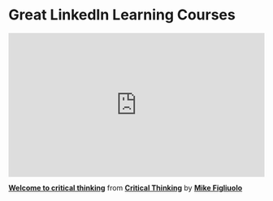 <h1>Great LinkedIn Learning Courses</h1>

<div style="position:relative;height:0;padding-bottom:56.25%"><iframe width="640" height="360" src="https://www.linkedin.com/learning/embed/critical-thinking/welcome-to-critical-thinking-2?autoplay=false&claim=AQFYE9Eng3WwKgAAAYJHHjRAp32nJbuRLFFECj3oZ0Rt-TAkpvma5Sc7t7Vbuz-eUw5lznF78KBulJg5so-m_bC6s6hdQSEjMZzINBWeWCmQeIBWD5zFO6IP7Fg3vD1QhAqopLTLij21FQl2dV2rUiwc0wJAEgsKMdGfvuZuDH_Vy9CJEjTxi9UTh1WffR_50mhRcOm2I3XELfzs4khXXIFFDgMZnnsljDgbLeC8jbQzx55ARNdmdc3cpvARJh1Kixsk0bTctGCrUaEMIsndp3D-5tPgWL8eNyytiLlimF2-otsu95nBcKjeuntpkxKN7bwDQaD8qnrqTZzH5qkliw4ePRlO4C_pgJhN5YQ_I8EoM76PmKIk3wOzZw92MXP5J0oP84m84tfmVBp7tc53KauvB9fn0Ii5eLg0UdLu02m2go08Fs4NKzt8fwDJ2JqUZ0Vgzv_-ETlilRJ32etUGelHEXEaLIAj-Y4X2-mA_tlM_egJlYfNA-t8-3bVCV9hdXDlBJjvQAs19yu38rIefq2PIJHio64pHzY-igwIJpguDkZqsx_iKYeGX18UUp2EkvxRpAEfK0_ZoLbDbQw_tjsDP7ZtvSszjXb1MQzVQR3u-k3E8FqH9wHPEt2ZolfTqzfudVJoO0JWnpzFctDbYh1DY0vb8pqxNV7v1QJ4o4zHf0Nb-fr0hm1Yz37HrcbhJMphCRlZXZG_7JPVGXGQg2oNiELh3cUjpaefWQyZTejPtZLwM4BJzQvA6F6yko-RrFrPX2mclDlI5COKFgW-kw13U-AwP7rDki23xDgsHAZOutTUGSJUg85dxyuMw8L5y67Zwh7r8P6iKDBAAJedafjMVXTNyck34bUkzZiqXVeSdF65ItiHAfo5nE_-Y6V5JI2-Rbn1bT-HiZHqVHlQhkPoyU15NYkfsYU1Al6UTS8Q9ucFdBtYr4NOxzfykyZ3qDY0nxXykB8XicOvwFEXRYCTlia8axbfk02WqT6X9rVeX98UhdMv5zk5jMjfnbmRIZ3PJUqn-Nb1RBfeCr9xVt7CA3QRfQOkdYL7pYvMjXD-HKBNj96Ki7z71XKt6ahFbt_pd8LzgYLecN6aN_P5RyEWNSOHqjbtov79oB1eSjvnx2fMVLjsfaqlSc9UOid019s8zaeUY7qIZJ2cEx4dknbalEgcmyskhZf7Bn2QLf6oLag&lipi=urn%3Ali%3Apage%3Ad_learning_content%3BBK7Yq4v3SI2qr%2FIktep%2FOQ%3D%3D&licu" mozallowfullscreen="true" webkitallowfullscreen="true" allowfullscreen="true" frameborder="0" style="position:absolute;width:100%;height:100%;left:0"></iframe></div><p><strong><a href="https://www.linkedin.com/learning/critical-thinking/welcome-to-critical-thinking-2?trk=embed_lil">Welcome to critical thinking</a></strong> from <strong><a href="https://www.linkedin.com/learning/critical-thinking?trk=embed_lil">Critical Thinking</a></strong> by <strong><a href="https://www.linkedin.com/learning/instructors/mike-figliuolo?trk=embed_lil">Mike Figliuolo</a></strong></p>
